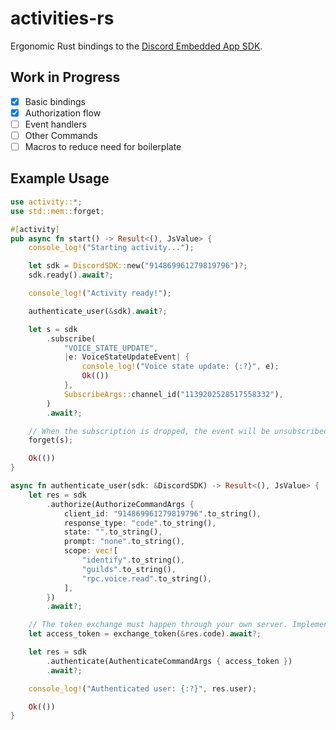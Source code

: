 # activities-rs

Ergonomic Rust bindings to the [Discord Embedded App SDK](https://github.com/discord/embedded-app-sdk).

## Work in Progress

- [x] Basic bindings
- [x] Authorization flow
- [ ] Event handlers
- [ ] Other Commands
- [ ] Macros to reduce need for boilerplate

## Example Usage

```rust
use activity::*;
use std::mem::forget;

#[activity]
pub async fn start() -> Result<(), JsValue> {
    console_log!("Starting activity...");

    let sdk = DiscordSDK::new("914869961279819796")?;
    sdk.ready().await?;

    console_log!("Activity ready!");

    authenticate_user(&sdk).await?;

    let s = sdk
        .subscribe(
            "VOICE_STATE_UPDATE",
            |e: VoiceStateUpdateEvent| {
                console_log!("Voice state update: {:?}", e);
                Ok(())
            },
            SubscribeArgs::channel_id("1139202528517558332"),
        )
        .await?;

    // When the subscription is dropped, the event will be unsubscribed
    forget(s);

    Ok(())
}

async fn authenticate_user(sdk: &DiscordSDK) -> Result<(), JsValue> {
    let res = sdk
        .authorize(AuthorizeCommandArgs {
            client_id: "914869961279819796".to_string(),
            response_type: "code".to_string(),
            state: "".to_string(),
            prompt: "none".to_string(),
            scope: vec![
                "identify".to_string(),
                "guilds".to_string(),
                "rpc.voice.read".to_string(),
            ],
        })
        .await?;

    // The token exchange must happen through your own server. Implement this yourself!
    let access_token = exchange_token(&res.code).await?;

    let res = sdk
        .authenticate(AuthenticateCommandArgs { access_token })
        .await?;

    console_log!("Authenticated user: {:?}", res.user);

    Ok(())
}
```
